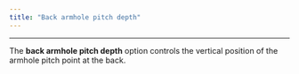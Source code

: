 ```yaml
---
title: "Back armhole pitch depth"
---
```


***

The **back armhole pitch depth** option controls the vertical position of the armhole pitch point at the back.




